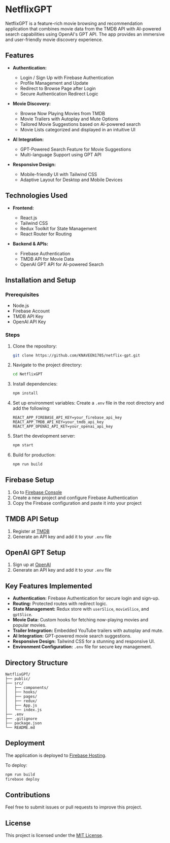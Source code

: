 # NetflixGPT

NetflixGPT is a feature-rich movie browsing and recommendation application that combines movie data from the TMDB API with AI-powered search capabilities using OpenAI's GPT API. The app provides an immersive and user-friendly movie discovery experience.

## Features

- **Authentication:**
  - Login / Sign Up with Firebase Authentication
  - Profile Management and Update
  - Redirect to Browse Page after Login
  - Secure Authentication Redirect Logic

- **Movie Discovery:**
  - Browse Now Playing Movies from TMDB
  - Movie Trailers with Autoplay and Mute Options
  - Tailored Movie Suggestions based on AI-powered search
  - Movie Lists categorized and displayed in an intuitive UI

- **AI Integration:**
  - GPT-Powered Search Feature for Movie Suggestions
  - Multi-language Support using GPT API

- **Responsive Design:**
  - Mobile-friendly UI with Tailwind CSS
  - Adaptive Layout for Desktop and Mobile Devices

## Technologies Used

- **Frontend:**
  - React.js
  - Tailwind CSS
  - Redux Toolkit for State Management
  - React Router for Routing

- **Backend & APIs:**
  - Firebase Authentication
  - TMDB API for Movie Data
  - OpenAI GPT API for AI-powered Search

## Installation and Setup

### Prerequisites
- Node.js
- Firebase Account
- TMDB API Key
- OpenAI API Key

### Steps
1. Clone the repository:
   ```bash
   git clone https://github.com/KNAVEEN1705/netflix-gpt.git
   ```

2. Navigate to the project directory:
   ```bash
   cd NetflixGPT
   ```

3. Install dependencies:
   ```bash
   npm install
   ```

4. Set up environment variables:
   Create a `.env` file in the root directory and add the following:
   ```env
   REACT_APP_FIREBASE_API_KEY=your_firebase_api_key
   REACT_APP_TMDB_API_KEY=your_tmdb_api_key
   REACT_APP_OPENAI_API_KEY=your_openai_api_key
   ```

5. Start the development server:
   ```bash
   npm start
   ```

6. Build for production:
   ```bash
   npm run build
   ```

## Firebase Setup
1. Go to [Firebase Console](https://console.firebase.google.com/)
2. Create a new project and configure Firebase Authentication
3. Copy the Firebase configuration and paste it into your project

## TMDB API Setup
1. Register at [TMDB](https://www.themoviedb.org/)
2. Generate an API key and add it to your `.env` file

## OpenAI GPT Setup
1. Sign up at [OpenAI](https://openai.com/)
2. Generate an API key and add it to your `.env` file

## Key Features Implemented

- **Authentication:** Firebase Authentication for secure login and sign-up.
- **Routing:** Protected routes with redirect logic.
- **State Management:** Redux store with `userSlice`, `movieSlice`, and `gptSlice`.
- **Movie Data:** Custom hooks for fetching now-playing movies and popular movies.
- **Trailer Integration:** Embedded YouTube trailers with autoplay and mute.
- **AI Integration:** GPT-powered movie search suggestions.
- **Responsive Design:** Tailwind CSS for a stunning and responsive UI.
- **Environment Configuration:** `.env` file for secure key management.

## Directory Structure
```
NetflixGPT/
├── public/
├── src/
│   ├── components/
│   ├── hooks/
│   ├── pages/
│   ├── redux/
│   ├── App.js
│   └── index.js
├── .env
├── .gitignore
├── package.json
└── README.md
```

## Deployment
The application is deployed to [Firebase Hosting](https://firebase.google.com/products/hosting).

To deploy:
```bash
npm run build
firebase deploy
```

## Contributions
Feel free to submit issues or pull requests to improve this project.

## License
This project is licensed under the [MIT License](LICENSE).

